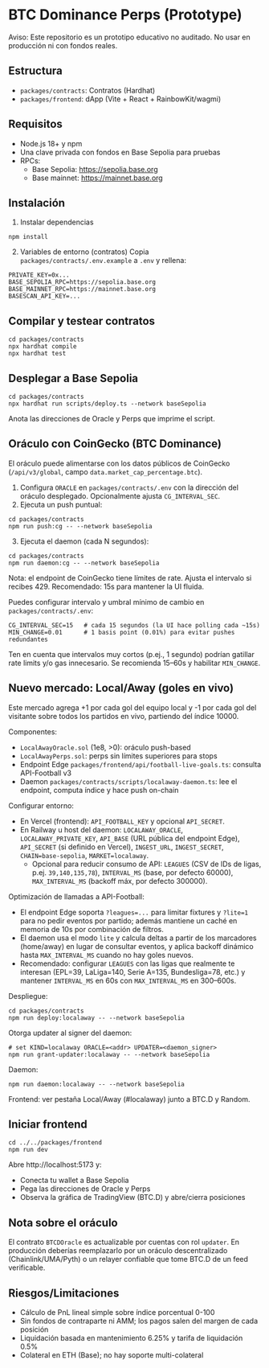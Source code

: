 # BTC Dominance Perps (Prototype)

Aviso: Este repositorio es un prototipo educativo no auditado. No usar en producción ni con fondos reales.

## Estructura
- `packages/contracts`: Contratos (Hardhat)
- `packages/frontend`: dApp (Vite + React + RainbowKit/wagmi)

## Requisitos
- Node.js 18+ y npm
- Una clave privada con fondos en Base Sepolia para pruebas
- RPCs:
  - Base Sepolia: https://sepolia.base.org
  - Base mainnet: https://mainnet.base.org

## Instalación
1. Instalar dependencias
```
npm install
```

2. Variables de entorno (contratos)
Copia `packages/contracts/.env.example` a `.env` y rellena:
```
PRIVATE_KEY=0x...
BASE_SEPOLIA_RPC=https://sepolia.base.org
BASE_MAINNET_RPC=https://mainnet.base.org
BASESCAN_API_KEY=...
```

## Compilar y testear contratos
```
cd packages/contracts
npx hardhat compile
npx hardhat test
```

## Desplegar a Base Sepolia
```
cd packages/contracts
npx hardhat run scripts/deploy.ts --network baseSepolia
```
Anota las direcciones de Oracle y Perps que imprime el script.

## Oráculo con CoinGecko (BTC Dominance)
El oráculo puede alimentarse con los datos públicos de CoinGecko (`/api/v3/global`, campo `data.market_cap_percentage.btc`).

1. Configura `ORACLE` en `packages/contracts/.env` con la dirección del oráculo desplegado. Opcionalmente ajusta `CG_INTERVAL_SEC`.
2. Ejecuta un push puntual:
```
cd packages/contracts
npm run push:cg -- --network baseSepolia
```
3. Ejecuta el daemon (cada N segundos):
```
cd packages/contracts
npm run daemon:cg -- --network baseSepolia
```
Nota: el endpoint de CoinGecko tiene límites de rate. Ajusta el intervalo si recibes 429. Recomendado: 15s para mantener la UI fluida.

Puedes configurar intervalo y umbral mínimo de cambio en `packages/contracts/.env`:
```
CG_INTERVAL_SEC=15   # cada 15 segundos (la UI hace polling cada ~15s)
MIN_CHANGE=0.01      # 1 basis point (0.01%) para evitar pushes redundantes
```
Ten en cuenta que intervalos muy cortos (p.ej., 1 segundo) podrían gatillar rate limits y/o gas innecesario. Se recomienda 15–60s y habilitar `MIN_CHANGE`.

## Nuevo mercado: Local/Away (goles en vivo)
Este mercado agrega +1 por cada gol del equipo local y -1 por cada gol del visitante sobre todos los partidos en vivo, partiendo del índice 10000.

Componentes:
- `LocalAwayOracle.sol` (1e8, >0): oráculo push-based
- `LocalAwayPerps.sol`: perps sin límites superiores para stops
- Endpoint Edge `packages/frontend/api/football-live-goals.ts`: consulta API-Football v3
- Daemon `packages/contracts/scripts/localaway-daemon.ts`: lee el endpoint, computa índice y hace push on-chain

Configurar entorno:
- En Vercel (frontend): `API_FOOTBALL_KEY` y opcional `API_SECRET`.
- En Railway u host del daemon: `LOCALAWAY_ORACLE`, `LOCALAWAY_PRIVATE_KEY`, `API_BASE` (URL pública del endpoint Edge), `API_SECRET` (si definido en Vercel), `INGEST_URL`, `INGEST_SECRET`, `CHAIN=base-sepolia`, `MARKET=localaway`.
  - Opcional para reducir consumo de API: `LEAGUES` (CSV de IDs de ligas, p.ej. `39,140,135,78`), `INTERVAL_MS` (base, por defecto 60000), `MAX_INTERVAL_MS` (backoff máx, por defecto 300000).

Optimización de llamadas a API-Football:
- El endpoint Edge soporta `?leagues=...` para limitar fixtures y `?lite=1` para no pedir eventos por partido; además mantiene un caché en memoria de 10s por combinación de filtros.
- El daemon usa el modo `lite` y calcula deltas a partir de los marcadores (home/away) en lugar de consultar eventos, y aplica backoff dinámico hasta `MAX_INTERVAL_MS` cuando no hay goles nuevos.
- Recomendado: configurar `LEAGUES` con las ligas que realmente te interesan (EPL=39, LaLiga=140, Serie A=135, Bundesliga=78, etc.) y mantener `INTERVAL_MS` en 60s con `MAX_INTERVAL_MS` en 300–600s.

Despliegue:
```
cd packages/contracts
npm run deploy:localaway -- --network baseSepolia
```
Otorga updater al signer del daemon:
```
# set KIND=localaway ORACLE=<addr> UPDATER=<daemon_signer>
npm run grant-updater:localaway -- --network baseSepolia
```
Daemon:
```
npm run daemon:localaway -- --network baseSepolia
```
Frontend: ver pestaña Local/Away (#localaway) junto a BTC.D y Random.

## Iniciar frontend
```
cd ../../packages/frontend
npm run dev
```
Abre http://localhost:5173 y:
- Conecta tu wallet a Base Sepolia
- Pega las direcciones de Oracle y Perps
- Observa la gráfica de TradingView (BTC.D) y abre/cierra posiciones

## Nota sobre el oráculo
El contrato `BTCDOracle` es actualizable por cuentas con rol `updater`. En producción deberías reemplazarlo por un oráculo descentralizado (Chainlink/UMA/Pyth) o un relayer confiable que tome BTC.D de un feed verificable.

## Riesgos/Limitaciones
- Cálculo de PnL lineal simple sobre índice porcentual 0-100
- Sin fondos de contraparte ni AMM; los pagos salen del margen de cada posición
- Liquidación basada en mantenimiento 6.25% y tarifa de liquidación 0.5%
- Colateral en ETH (Base); no hay soporte multi-colateral

